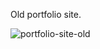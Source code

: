 Old portfolio site.

![portfolio-site-old](https://github.com/rahulgpt/portfolio-site/assets/56781067/1772e4cc-a911-4f83-9448-b3c5870679ed)
